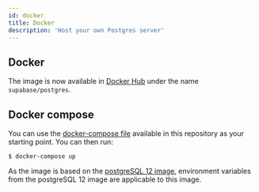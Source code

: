 ```yaml
---
id: docker
title: Docker
description: 'Host your own Postgres server'
---
```


## Docker

The image is now available in [Docker Hub](https://hub.docker.com/r/supabase/postgres) under the name `supabase/postgres`. 

## Docker compose

You can use the [docker-compose file](https://github.com/supabase/postgres/blob/develop/docker/docker-compose.yml) available in this repository as your starting point. You can then run:


```
$ docker-compose up
```
As the image is based on the [postgreSQL 12 image](https://hub.docker.com/_/postgres), environment variables from the postgreSQL 12 image are applicable to this image.
